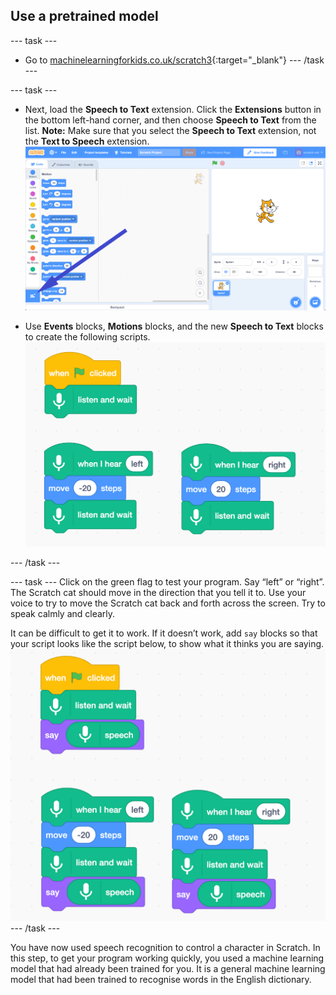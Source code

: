 ## Use a pretrained model

--- task ---
+ Go to [machinelearningforkids.co.uk/scratch3](https://machinelearningforkids.co.uk/scratch3/){:target="_blank"}
--- /task ---

--- task ---
+ Next, load the **Speech to Text** extension. Click the **Extensions** button in the bottom left-hand corner, and then choose **Speech to Text** from the list.
**Note:** Make sure that you select the **Speech to Text** extension, not the **Text to Speech** extension.
![Arrow pointing to extensions button](images/extensions-annotated.png)

+ Use **Events** blocks, **Motions** blocks, and the new **Speech to Text** blocks to create the following scripts.
![New scripts to add](images/S-to-T-blocks.png)

--- /task ---

--- task ---
Click on the green flag to test your program.
Say “left” or “right”. The Scratch cat should move in the direction that you tell it to. Use your voice to try to move the Scratch cat back and forth across the screen. Try to speak calmly and clearly.

It can be difficult to get it to work. If it doesn’t work, add `say` blocks so that your script looks like the script below, to show what it thinks you are saying.
![New scripts to see what the computer thinks you are saying](images/S-to-T-blocks-test.png)
--- /task ---

You have now used speech recognition to control a character in Scratch. In this step, to get your program working quickly, you used a machine learning model that had already been trained for you. It is a general machine learning model that had been trained to recognise words in the English dictionary. 
